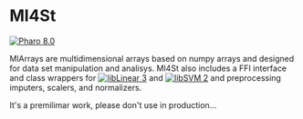 # Ml4St 
[![Pharo 8.0](https://img.shields.io/badge/Pharo-8.0-informational)](https://pharo.org)

MlArrays are multidimensional arrays based on numpy arrays and designed for data set manipulation and analisys. 
Ml4St also includes a FFI interface and class wrappers for [![libLinear 3](https://img.shields.io/badge/libLinear-3.X-informational)](https://www.csie.ntu.edu.tw/~cjlin/liblinear/) and [![libSVM 2](https://img.shields.io/badge/libSVM-2.X-informational)](https://www.csie.ntu.edu.tw/~cjlin/libsvm/) and preprocessing imputers, scalers, and normalizers.

It's a premilimar work, please don't use in production...





